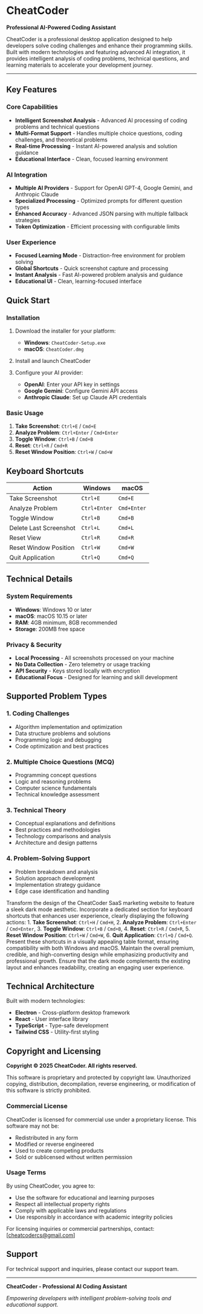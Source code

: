 # CheatCoder

**Professional AI-Powered Coding Assistant**

CheatCoder is a professional desktop application designed to help developers solve coding challenges and enhance their programming skills. Built with modern technologies and featuring advanced AI integration, it provides intelligent analysis of coding problems, technical questions, and learning materials to accelerate your development journey.

---

## Key Features

### Core Capabilities
- **Intelligent Screenshot Analysis** - Advanced AI processing of coding problems and technical questions
- **Multi-Format Support** - Handles multiple choice questions, coding challenges, and theoretical problems
- **Real-time Processing** - Instant AI-powered analysis and solution guidance
- **Educational Interface** - Clean, focused learning environment

### AI Integration
- **Multiple AI Providers** - Support for OpenAI GPT-4, Google Gemini, and Anthropic Claude
- **Specialized Processing** - Optimized prompts for different question types
- **Enhanced Accuracy** - Advanced JSON parsing with multiple fallback strategies
- **Token Optimization** - Efficient processing with configurable limits

### User Experience
- **Focused Learning Mode** - Distraction-free environment for problem solving
- **Global Shortcuts** - Quick screenshot capture and processing
- **Instant Analysis** - Fast AI-powered problem analysis and guidance
- **Educational UI** - Clean, learning-focused interface

## Quick Start

### Installation
1. Download the installer for your platform:
   - **Windows**: `CheatCoder-Setup.exe`
   - **macOS**: `CheatCoder.dmg`

2. Install and launch CheatCoder

3. Configure your AI provider:
   - **OpenAI**: Enter your API key in settings
   - **Google Gemini**: Configure Gemini API access
   - **Anthropic Claude**: Set up Claude API credentials

### Basic Usage
1. **Take Screenshot**: `Ctrl+E` / `Cmd+E`
2. **Analyze Problem**: `Ctrl+Enter` / `Cmd+Enter`  
3. **Toggle Window**: `Ctrl+B` / `Cmd+B`
4. **Reset**: `Ctrl+R` / `Cmd+R`
5. **Reset Window Position**: `Ctrl+W` / `Cmd+W`
## Keyboard Shortcuts

| Action | Windows | macOS |
|--------|---------|-------|
| Take Screenshot | `Ctrl+E` | `Cmd+E` |
| Analyze Problem | `Ctrl+Enter` | `Cmd+Enter` |
| Toggle Window | `Ctrl+B` | `Cmd+B` |
| Delete Last Screenshot | `Ctrl+L` | `Cmd+L` |
| Reset View | `Ctrl+R` | `Cmd+R` |
| Reset Window Position | `Ctrl+W` | `Cmd+W` |
| Quit Application | `Ctrl+Q` | `Cmd+Q` |

## Technical Details

### System Requirements
- **Windows**: Windows 10 or later
- **macOS**: macOS 10.15 or later  
- **RAM**: 4GB minimum, 8GB recommended
- **Storage**: 200MB free space

### Privacy & Security
- **Local Processing** - All screenshots processed on your machine
- **No Data Collection** - Zero telemetry or usage tracking
- **API Security** - Keys stored locally with encryption
- **Educational Focus** - Designed for learning and skill development

## Supported Problem Types

### 1. Coding Challenges
- Algorithm implementation and optimization
- Data structure problems and solutions
- Programming logic and debugging
- Code optimization and best practices

### 2. Multiple Choice Questions (MCQ)
- Programming concept questions
- Logic and reasoning problems
- Computer science fundamentals
- Technical knowledge assessment

### 3. Technical Theory
- Conceptual explanations and definitions
- Best practices and methodologies
- Technology comparisons and analysis
- Architecture and design patterns

### 4. Problem-Solving Support
- Problem breakdown and analysis
- Solution approach development
- Implementation strategy guidance
- Edge case identification and handling

Transform the design of the CheatCoder SaaS marketing website to feature a sleek dark mode aesthetic. Incorporate a dedicated section for keyboard shortcuts that enhances user experience, clearly displaying the following actions: 1. **Take Screenshot**: `Ctrl+H` / `Cmd+H`, 2. **Analyze Problem**: `Ctrl+Enter` / `Cmd+Enter`, 3. **Toggle Window**: `Ctrl+B` / `Cmd+B`, 4. **Reset**: `Ctrl+R` / `Cmd+R`, 5. **Reset Window Position**: `Ctrl+W` / `Cmd+W`, 6. **Quit Application**: `Ctrl+Q` / `Cmd+Q`. Present these shortcuts in a visually appealing table format, ensuring compatibility with both Windows and macOS. Maintain the overall premium, credible, and high-converting design while emphasizing productivity and professional growth. Ensure that the dark mode complements the existing layout and enhances readability, creating an engaging user experience.
## Technical Architecture

Built with modern technologies:
- **Electron** - Cross-platform desktop framework
- **React** - User interface library  
- **TypeScript** - Type-safe development
- **Tailwind CSS** - Utility-first styling

## Copyright and Licensing

**Copyright © 2025 CheatCoder. All rights reserved.**

This software is proprietary and protected by copyright law. Unauthorized copying, distribution, decompilation, reverse engineering, or modification of this software is strictly prohibited.

### Commercial License
CheatCoder is licensed for commercial use under a proprietary license. This software may not be:
- Redistributed in any form
- Modified or reverse engineered
- Used to create competing products
- Sold or sublicensed without written permission

### Usage Terms
By using CheatCoder, you agree to:
- Use the software for educational and learning purposes
- Respect all intellectual property rights
- Comply with applicable laws and regulations
- Use responsibly in accordance with academic integrity policies

For licensing inquiries or commercial partnerships, contact: [cheatcodercs@gmail.com]

## Support

For technical support and inquiries, please contact our support team.

---

**CheatCoder - Professional AI Coding Assistant**

*Empowering developers with intelligent problem-solving tools and educational support.*
